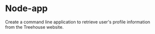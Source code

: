 # Node-app
Create a command line application to retrieve user's profile information from the Treehouse website.
